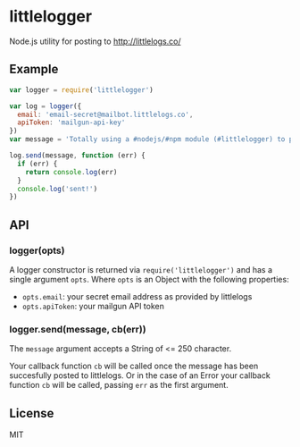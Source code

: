 # littlelogger

Node.js utility for posting to http://littlelogs.co/

## Example

```js
var logger = require('littlelogger')

var log = logger({
  email: 'email-secret@mailbot.littlelogs.co',
  apiToken: 'mailgun-api-key'
})
var message = 'Totally using a #nodejs/#npm module (#littlelogger) to post to #littlelogs!'

log.send(message, function (err) {
  if (err) {
    return console.log(err)
  }
  console.log('sent!')
})
```

## API

### logger(opts)

A logger constructor is returned via `require('littlelogger')` and has a single argument `opts`.
Where `opts` is an Object with the following properties:

  * `opts.email`: your secret email address as provided by littlelogs
  * `opts.apiToken`: your mailgun API token

### logger.send(message, cb(err))

The `message` argument accepts a String of <= 250 character.

Your callback function `cb` will be called once the message has been succesfully posted to littlelogs.
Or in the case of an Error your callback function `cb` will be called, passing `err` as the first
argument.

## License

MIT
